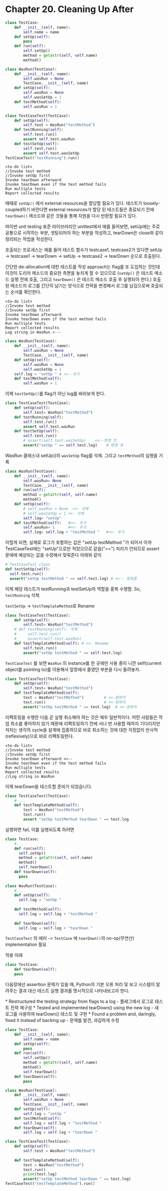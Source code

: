 # Chapter 20. Cleaning Up After

```python
class TestCase:
    def __init__(self, name):
        self.name = name
    def setUp(self):
        pass
    def run(self):
        self.setUp()
        method = getattr(self, self.name)
        method()

class WasRun(TestCase):
    def __init__(self, name):
        self.wasRun = None
        TestCase.__init__(self, name)
    def setUp(self):
        self.wasRun = None
        self.wasSetUp = 1
    def testMethod(self):
        self.wasRun = 1

class TestCaseTest(TestCase):
    def setUp(self):
        self.test = WasRun("testMethod")
    def testRunning(self):
        self.test.run()
        assert self.test.wasRun        
    def testSetUp(self):
        self.test.run()
        assert self.test.wasSetUp
TestCaseTest("testRunning").run()
```
```
<to-do list>
//Invoke test method
//Invoke setUp first
Invoke tearDown afterward
Invoke tearDown even if the test method fails 
Run multiple tests
Report collected results
```

때때로 `setUp()` 에서 external resources을 할당할 필요가 있다.  테스트가 loosely-coupled하기 바란다면 external resources가 할당 된 테스트들은 종료되기 전에  `tearDown()` 메소드와 같은 것들을 통해 자원을 다시 반환할 필요가 있다.

파이썬 unit testing 표준 라이브러리인 unittest에서 예를 들어보면, setUp에는 주로 공통으로 시작하는 부분, 셋팅되어야 하는 부분을 작성하고, tearDown은 close와 같이 정리되는 작업을 작성한다. 

호출되는 프로세스는 예를 들어 테스트 함수가 testcase1, testcase2가 있다면 setUp -> testcase1 -> tearDown -> setUp -> testcase2 -> tearDown 순으로 호출된다.

간단한 de-allocation에 대한 테스트를 작성 approach는 flag를 또 도입하는 것인데 이것이 도리어 메소드의 중요한 측면을 놓치게 할 수 있으므로 (`setUp()` 은 테스트 메소드 실행 전에 호출, 그리고 `tearDown()` 은 테스트 메소드 호출 후 실행되야 한다.) 호출된 메소드의 로그를 간단히 남기는 방식으로 전략을 변경해서 로그를 남김으로써 호출되는 순서를 확인한다.

```
<to-do list>
//Invoke test method
//Invoke setUp first
Invoke tearDown afterward
Invoke tearDown even if the test method fails 
Run multiple tests
Report collected results
Log string in WasRun <---
```

```python
class WasRun(TestCase): 
    def __init__(self, name):
        self.wasRun = None
        TestCase.__init__(self, name)
    def setUp(self):
        self.wasRun = None
        self.wasSetUp = 1
	self.log = "setUp " # <<--추가
    def testMethod(self):
        self.wasRun = 1    
```

이제 `testSetUp()`를 flag가 아닌 log를 바라보게 한다.

```python
class TestCaseTest(TestCase):
    def setUp(self):
        self.test= WasRun("testMethod")
    def testRunning(self):
        self.test.run()
        assert self.test.wasRun
    def testSetUp(self):
        self.test.run()
        # assert(self.test.wasSetUp)    <<--변경 전
        assert("setUp " == self.test.log)    # 변경 후
```

WasRun 클래스내 setUp()의  `wasSetUp` flag를 삭제. 그리고 `testMethod`의 실행을 기록

```python
class WasRun(TestCase): 
    def __init__(self, name):
        self.wasRun= None      
        TestCase.__init__(self, name)
    def run(self):
        method = getattr(self, self.name) 
        method()    
    def setUp(self):
        # self.wasRun = None  <<- 삭제
        # self.wasSetUp = 1 <<- 삭제
        self.log= "setUp"
    def testMethod(self):   #<<- 추가
        self.wasRun= 1      #<<- 추가
        self.log= self.log + "testMethod "   #<<- 추가    
```

이헐게 되면, 실제로 로그가 포함하는 값은  "setUp testMethod "가 되어서 아까 TestCaseTest에는 "setUp"으로만 적었으므로 같음("==") 처리가 안되므로 assert문애에 예상되는 값을 수정해서 맞춰준다 아래와 같이
```python
# TestCaseTest class
def testSetUp(self):
  self.test.run()
  assert("setUp testMethod " == self.test.log) # <<-- 맞춰줌
```

이제 해당 테스트가 testRunning과 testSetUp의 역할을 중복 수행함. So, `testRunning` 삭제

`testSetUp` -> `testTemplateMethod`로 Rename

```python
class TestCaseTest(TestCase): 	
    def setUp(self):
        self.test= WasRun("testMethod")
    # def testRunning(self): 삭제 
    #     self.test.run() 
    #     assert(self.test.wasRun)
    def testTemplateMethod(self): # <<- Rename
        self.test.run()
        assert("setUp testMethod " == self.test.log)  
```

`TestCaseTest` 를 보면 `WasRun` 의 instance를 한 곳에만 사용 중이 니깐 self(current object를 pointing to)를 이용해서 앞장에서 줄였던 부분을 다시 돌려놓자.

```python
class TestCaseTest(TestCase):
    def setUp(self):
        self.test= WasRun("testMethod")
    def testTemplateMethod(self):
        test = WasRun("testMethod") 		# <<-원위치
        test.run()                  		# <<-원위치
        assert("setUp testMethod " == test.log)  # <<-원위치
```
 
리팩토링을 수행한 다음 곧 실행 취소해야 하는 것은 매우 일반적이다.  어떤 사람들은 작업 취소를 좋아하지 않기 때문에 리팩토링하기 전에 서너 번 사용할 때까지 기다리지만  저자는 생각의 cycle을 설계에 집중하므로 바로 취소하는 것에 대한 걱정없이 반사적(reflexively)으로 바로 리팩토링한다.

```
<to-do list>
//Invoke test method
//Invoke setUp first
Invoke tearDown afterward <<--
Invoke tearDown even if the test method fails 
Run multiple tests
Report collected results
//Log string in WasRun
```

이제 tearDown을 테스트할 준비가 되었습니다.

```python
class TestCaseTest(TestCase):
    # ...
    def testTemplateMethod(self):
        test = WasRun("testMethod")
        test.run()
        assert "setUp testMethod tearDown " == test.log
```

실행하면 fail, 이를 실행되도록 하려면 
```python
class TestCase: 
    #...
    def run(self):
      self.setUp()
      method = getattr(self, self.name)
      method()
      self.tearDown()
    def tearDown(self):
      pass
  
class WasRun(TestCase): 
    #...
    def setUp(self):
      self.log = "setUp "
      
    def testMethod(self):
      self.log = self.log + "testMethod "
      
    def tearDown(self):
      self.log = self.log + "tearDown "
```

`TestCaseTest` 의 에러 -> `TestCase` 에 `tearDown()`의 no-op(무연산) implementation 필요

적용 아래
```python
class TestCase: 
    def tearDown(self): 
    pass
```

다음장에선 assertion 문제가 있을 때, Python의 기본 오류 처리 및 보고 시스템이 알려주는 결과 대신 테스트 실행 결과를 명시적으로 나타내보고자 한다.

<Review>
* Restructured the testing strategy from flags to a log - 플래그에서 로그로 테스트 전략 재구성
* Tested and implemented tearDown() using the new log - 새 로그를 사용하여 tearDown() 테스트 및 구현
* Found a problem and, daringly, fixed it instead of backing up - 문제를 발견, 과감하게 수정

```python
class TestCase:
    def __init__(self, name):
        self.name = name
    def setUp(self):
        pass
    def run(self):
        self.setUp()
        method = getattr(self, self.name)
        method()
        self.tearDown()
    def tearDown(self):
        pass

class WasRun(TestCase):
    def __init__(self, name):
        self.wasRun = None
        TestCase.__init__(self, name)
    def setUp(self):
        self.log = "setUp "
    def testMethod(self):
        self.log = self.log + "testMethod "    
    def tearDown(self):
        self.log = self.log + "tearDown "

class TestCaseTest(TestCase):
    def setUp(self):
        self.test = WasRun("testMethod")
       
    def testTemplateMethod(self):        
        test = WasRun("testMethod") 
        test.run()
        print(test.log)
        assert("setUp testMethod tearDown " == test.log)
TestCaseTest("testTemplateMethod").run()
```	
